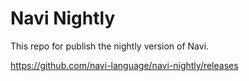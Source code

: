 # Navi Nightly

This repo for publish the nightly version of Navi.

https://github.com/navi-language/navi-nightly/releases
